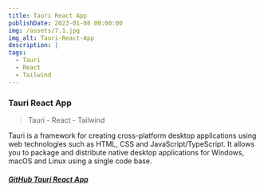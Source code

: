 ```yaml
---
title: Tauri React App
publishDate: 2023-01-08 00:00:00
img: /assets/7.1.jpg
img_alt: Tauri-React-App
description: |
tags:
  - Tauri
  - React
  - Tailwind
---
```

### Tauri React App
> Tauri - React - Tailwind

Tauri is a framework for creating cross-platform desktop applications using web technologies such as HTML, CSS and JavaScript/TypeScript. It allows you to package and distribute native desktop applications for Windows, macOS and Linux using a single code base.


##### <a href="https://github.com/Ivo196/Tauri-react-app" target="_blank">GitHub Tauri React App</a>

